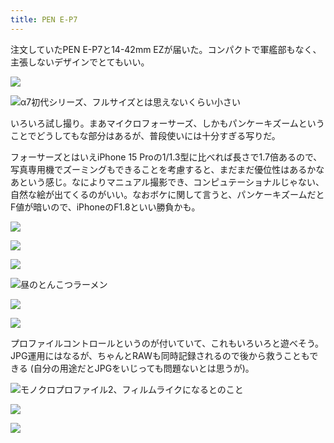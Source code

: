 ```yaml
---
title: PEN E-P7
---
```


注文していたPEN E-P7と14-42mm EZが届いた。コンパクトで軍艦部もなく、主張しないデザインでとてもいい。

![](https://photos.apkas.net/medium/202406/20240610-112756.webp)

![α7初代シリーズ、フルサイズとは思えないくらい小さい](https://photos.apkas.net/medium/202406/20240610-113238.webp)

いろいろ試し撮り。まあマイクロフォーサーズ、しかもパンケーキズームということでどうしてもな部分はあるが、普段使いには十分すぎる写りだ。

フォーサーズとはいえiPhone 15 Proの1/1.3型に比べれば長さで1.7倍あるので、写真専用機でズーミングもできることを考慮すると、まだまだ優位性はあるかなあという感じ。なによりマニュアル撮影でき、コンピュテーショナルじゃない、自然な絵が出てくるのがいい。なおボケに関して言うと、パンケーキズームだとF値が暗いので、iPhoneのF1.8といい勝負かも。

![](https://photos.apkas.net/medium/202406/20240610-115057.webp)

![](https://photos.apkas.net/medium/202406/20240610-124832.webp)

![](https://photos.apkas.net/medium/202406/20240610-125000.webp)

![昼のとんこつラーメン](https://photos.apkas.net/medium/202406/20240610-125809.webp)

![](https://photos.apkas.net/medium/202406/20240610-130026.webp)

![](https://photos.apkas.net/medium/202406/20240610-131217.webp)

プロファイルコントロールというのが付いていて、これもいろいろと遊べそう。JPG運用にはなるが、ちゃんとRAWも同時記録されるので後から救うこともできる (自分の用途だとJPGをいじっても問題ないとは思うが)。

![モノクロプロファイル2、フィルムライクになるとのこと](https://photos.apkas.net/medium/202406/20240610-132811.webp)

![](https://photos.apkas.net/medium/202406/20240610-173209.webp)

![](https://photos.apkas.net/medium/202406/20240610-173304.webp)
